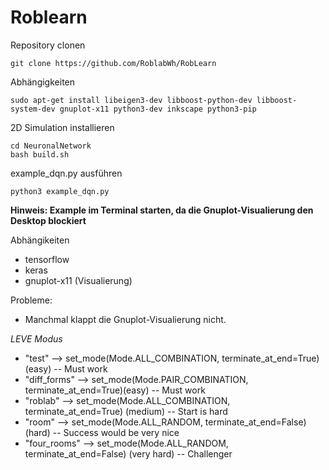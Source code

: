 # Roblearn

Repository clonen

```
git clone https://github.com/RoblabWh/RobLearn
```

Abhängigkeiten

```
sudo apt-get install libeigen3-dev libboost-python-dev libboost-system-dev gnuplot-x11 python3-dev inkscape python3-pip
```

2D Simulation installieren

```
cd NeuronalNetwork 
bash build.sh
```

example_dqn.py ausführen

```
python3 example_dqn.py
```

__Hinweis: Example im Terminal starten, da die Gnuplot-Visualierung den Desktop blockiert__

Abhängikeiten
- tensorflow
- keras
- gnuplot-x11 (Visualierung)

Probleme:
- Manchmal klappt die Gnuplot-Visualierung nicht.

_LEVE Modus_
- "test"       --> set_mode(Mode.ALL_COMBINATION, terminate_at_end=True) (easy)      -- Must work
- "diff_forms" --> set_mode(Mode.PAIR_COMBINATION, terminate_at_end=True)(easy)      -- Must work
- "roblab"     --> set_mode(Mode.ALL_COMBINATION, terminate_at_end=True) (medium)    -- Start is hard
- "room"       --> set_mode(Mode.ALL_RANDOM, terminate_at_end=False)     (hard)      -- Success would be very nice
- "four_rooms" --> set_mode(Mode.ALL_RANDOM, terminate_at_end=False)     (very hard) -- Challenger

